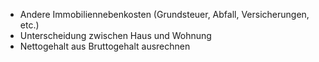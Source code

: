 - Andere Immobiliennebenkosten (Grundsteuer, Abfall, Versicherungen, etc.)
- Unterscheidung zwischen Haus und Wohnung
- Nettogehalt aus Bruttogehalt ausrechnen